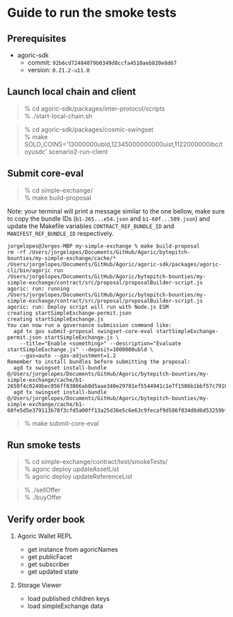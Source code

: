 # Guide to run the smoke tests

## Prerequisites

- agoric-sdk
  - commit: `92b6cd72484079b0349d8ccfa4510aeb820e8d67`
  - version: `0.21.2-u11.0`

## Launch local chain and client

> % cd agoric-sdk/packages/inter-protocol/scripts  
> % ./start-local-chain.sh

> % cd agoric-sdk/packages/cosmic-swingset  
> % make SOLO_COINS='13000000ubld,12345000000000uist,1122000000ibc/toyusdc' scenario2-run-client

## Submit core-eval

> % cd simple-exchange/  
> % make build-proposal

Note: your terminal will print a message similar to the one bellow, make sure to copy the bundle IDs (`b1-265...e54.json` and `b1-60f...509.json`) and update the Makefile variables `CONTRACT_REF_BUNDLE_ID` and `MANIFEST_REF_BUNDLE_ID` respectively.

```
jorgelopes@Jorges-MBP my-simple-exchange % make build-proposal
rm -rf /Users/jorgelopes/Documents/GitHub/Agoric/bytepitch-bounties/my-simple-exchange/cache/*
/Users/jorgelopes/Documents/GitHub/Agoric/agoric-sdk/packages/agoric-cli/bin/agoric run /Users/jorgelopes/Documents/GitHub/Agoric/bytepitch-bounties/my-simple-exchange/contract/src/proposal/proposalBuilder-script.js
agoric: run: running /Users/jorgelopes/Documents/GitHub/Agoric/bytepitch-bounties/my-simple-exchange/contract/src/proposal/proposalBuilder-script.js
agoric: run: Deploy script will run with Node.js ESM
creating startSimpleExchange-permit.json
creating startSimpleExchange.js
You can now run a governance submission command like:
  agd tx gov submit-proposal swingset-core-eval startSimpleExchange-permit.json startSimpleExchange.js \
    --title="Enable <something>" --description="Evaluate startSimpleExchange.js" --deposit=1000000ubld \
    --gas=auto --gas-adjustment=1.2
Remember to install bundles before submitting the proposal:
  agd tx swingset install-bundle @/Users/jorgelopes/Documents/GitHub/Agoric/bytepitch-bounties/my-simple-exchange/cache/b1-2650f4c0249bec056ff83866ab0d5aae340e29781ef5544941c1e7f1586b1bbf57c791022ff3c9d9be0d88a9b0dc9884d3fc8fa209c505d085a1117596f52e54.json
  agd tx swingset install-bundle @/Users/jorgelopes/Documents/GitHub/Agoric/bytepitch-bounties/my-simple-exchange/cache/b1-60fe5d5e379113b78f3cfd5a00ff13a25d36e5c6e63c9fecaf9d586f834d8d6d53259bfe499876e3b8fc84d85e02da7e345bf6344868bb2135a69a2d81c70509.json
```

> % make submit-core-eval

## Run smoke tests

> % cd simple-exchange/contract/test/smokeTests/  
> % agoric deploy updateAssetList  
> % agoric deploy updateReferenceList

> % ./sellOffer  
> % ./buyOffer

## Verify order book

1. Agoric Wallet REPL

   - get instance from agoricNames
   - get publicFacet
   - get subscriber
   - get updated state

2. Storage Viewer
   - load published children keys
   - load simpleExchange data
